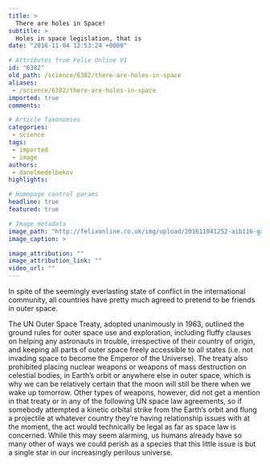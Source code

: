 ```yaml
---
title: >
  There are holes in Space!
subtitle: >
  Holes in space legislation, that is
date: "2016-11-04 12:53:24 +0000"

# Attributes from Felix Online V1
id: "6382"
old_path: /science/6382/there-are-holes-in-space
aliases:
 - /science/6382/there-are-holes-in-space
imported: true
comments:

# Article Taxonomies
categories:
 - science
tags:
 - imported
 - image
authors:
 - danelmedelbekov
highlights:

# Homepage control params
headline: true
featured: true

# Image metadata
image_path: "http://felixonline.co.uk/img/upload/201611041252-aib116-galaxies-597905_1920.jpg"
image_caption: >

image_attribution: ""
image_attribution_link: ""
video_url: ""
---
```


In spite of the seemingly everlasting state of conflict in the international community, all countries have pretty much agreed to pretend to be friends in outer space.

The UN Outer Space Treaty, adopted unanimously in 1963, outlined the ground rules for outer space use and exploration, including fluffy clauses on helping any astronauts in trouble, irrespective of their country of origin, and keeping all parts of outer space freely accessible to all states (i.e. not invading space to become the Emperor of the Universe). The treaty also prohibited placing nuclear weapons or weapons of mass destruction on celestial bodies, in Earth’s orbit or anywhere else in outer space, which is why we can be relatively certain that the moon will still be there when we wake up tomorrow. Other types of weapons, however, did not get a mention in that treaty or in any of the following UN space law agreements, so if somebody attempted a kinetic orbital strike from the Earth’s orbit and flung a projectile at whatever country they’re having relationship issues with at the moment, the act would technically be legal as far as space law is concerned. While this may seem alarming, us humans already have so many other of ways we could perish as a species that this little issue is but a single star in our increasingly perilous universe.
